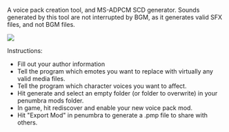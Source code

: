 A voice pack creation tool, and MS-ADPCM SCD generator.
Sounds generated by this tool are not interrupted by BGM, as it generates valid SFX files, and not BGM files.

![](https://i.gyazo.com/0fc192e7d9dbabd15b30b08340da59ed.png)

Instructions:

- Fill out your author information
- Tell the program which emotes you want to replace with virtually any valid media files.
- Tell the program which character voices you want to affect.
- Hit generate and select an empty folder (or folder to overwrite) in your penumbra mods folder.
- In game, hit rediscover and enable your new voice pack mod.
- Hit "Export Mod" in penumbra to generate a .pmp file to share with others. 

